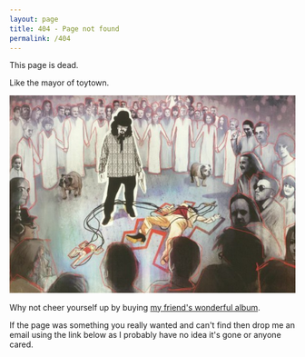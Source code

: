 ```yaml
---
layout: page
title: 404 - Page not found
permalink: /404
---
```


This page is dead.

Like the mayor of toytown.

<a href="https://megadodo.bandcamp.com/album/the-mayor-of-toytown-is-dead" target="_blank">
<img alt="the mayor of toytown lies dying, like the page you were looking for"
src="/assets/the-mayor-of-toytown.jpg"/></a>

Why not cheer yourself up by buying
<a href="https://megadodo.bandcamp.com/album/the-mayor-of-toytown-is-dead"
target="_blank">my friend's wonderful album</a>.

If the page was something you really wanted and can't find then drop me an email using the link below as I probably have no idea it's gone or anyone cared.

